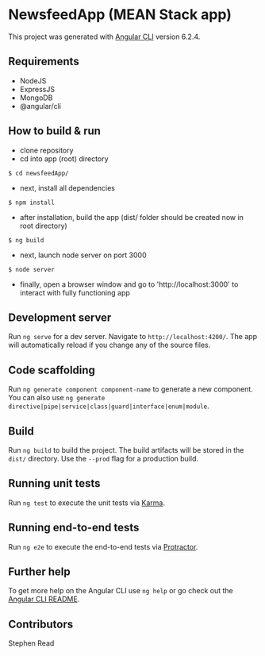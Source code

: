 # NewsfeedApp (MEAN Stack app)

This project was generated with [Angular CLI](https://github.com/angular/angular-cli) version 6.2.4.

## Requirements

- NodeJS
- ExpressJS
- MongoDB
- @angular/cli

## How to build & run

- clone repository
- cd into app (root) directory
```
$ cd newsfeedApp/
```
- next, install all dependencies
```
$ npm install
```
- after installation, build the app (dist/ folder should be created now in root directory)
```
$ ng build
```
- next, launch node server on port 3000
```
$ node server
```
- finally, open a browser window and go to 'http://localhost:3000' to interact with fully functioning app

## Development server

Run `ng serve` for a dev server. Navigate to `http://localhost:4200/`. The app will automatically reload if you change any of the source files.

## Code scaffolding

Run `ng generate component component-name` to generate a new component. You can also use `ng generate directive|pipe|service|class|guard|interface|enum|module`.

## Build

Run `ng build` to build the project. The build artifacts will be stored in the `dist/` directory. Use the `--prod` flag for a production build.

## Running unit tests

Run `ng test` to execute the unit tests via [Karma](https://karma-runner.github.io).

## Running end-to-end tests

Run `ng e2e` to execute the end-to-end tests via [Protractor](http://www.protractortest.org/).

## Further help

To get more help on the Angular CLI use `ng help` or go check out the [Angular CLI README](https://github.com/angular/angular-cli/blob/master/README.md).

## Contributors

Stephen Read
